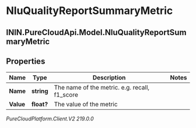 # NluQualityReportSummaryMetric

## ININ.PureCloudApi.Model.NluQualityReportSummaryMetric

## Properties

|Name | Type | Description | Notes|
|------------ | ------------- | ------------- | -------------|
| **Name** | **string** | The name of the metric. e.g. recall, f1_score | |
| **Value** | **float?** | The value of the metric | |



_PureCloudPlatform.Client.V2 219.0.0_

